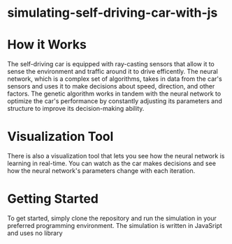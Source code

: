 # simulating-self-driving-car-with-js
# How it Works
The self-driving car is equipped with ray-casting sensors that allow it to sense the environment and traffic around it to drive efficently. The neural network, which is a complex set of algorithms, takes in data from the car's sensors and uses it to make decisions about speed, direction, and other factors. The genetic algorithm works in tandem with the neural network to optimize the car's performance by constantly adjusting its parameters and structure to improve its decision-making ability.

# Visualization Tool
There is also a visualization tool that lets you see how the neural network is learning in real-time. You can watch as the car makes decisions and see how the neural network's parameters change with each iteration.

# Getting Started
To get started, simply clone the repository and run the simulation in your preferred programming environment. The simulation is written in JavaSript and uses no library

